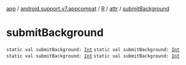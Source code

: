 [app](../../../index.md) / [android.support.v7.appcompat](../../index.md) / [R](../index.md) / [attr](index.md) / [submitBackground](.)

# submitBackground

`static val submitBackground: `[`Int`](https://kotlinlang.org/api/latest/jvm/stdlib/kotlin/-int/index.html)
`static val submitBackground: `[`Int`](https://kotlinlang.org/api/latest/jvm/stdlib/kotlin/-int/index.html)
`static val submitBackground: `[`Int`](https://kotlinlang.org/api/latest/jvm/stdlib/kotlin/-int/index.html)
`static val submitBackground: `[`Int`](https://kotlinlang.org/api/latest/jvm/stdlib/kotlin/-int/index.html)